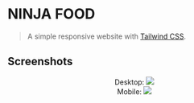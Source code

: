 
# NINJA FOOD

> A simple responsive website with [Tailwind CSS](https://tailwindcss.com/ "Tailwind CSS").


## Screenshots
<center>
<div>
Desktop:
<img src="https://s18.picofile.com/file/8431064968/ninja_food_desktop.png"inline-block;/>
<br>
Mobile:
<img src="https://s18.picofile.com/file/8431065018/ninja_food_mobile.png"inline-block;/>
<div/>
<center/>

